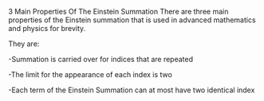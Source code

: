 3 Main Properties Of The Einstein Summation
There are three main properties of the Einstein summation that is used in advanced mathematics and physics for brevity.

They are:

-Summation is carried over for indices that are repeated

-The limit for the appearance of each index is two

-Each term of the Einstein Summation can at most have two identical index
